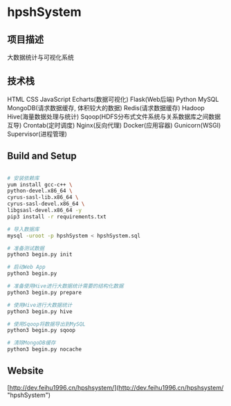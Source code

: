 # hpshSystem

## 项目描述

大数据统计与可视化系统

## 技术栈

HTML
CSS 
JavaScript
Echarts(数据可视化)
Flask(Web后端)
Python
MySQL
MongoDB(请求数据缓存, 体积较大的数据)
Redis(请求数据缓存)
Hadoop
Hive(海量数据处理与统计)
Sqoop(HDFS分布式文件系统与关系数据库之间数据互导)
Crontab(定时调度)
Nginx(反向代理)
Docker(应用容器)
Gunicorn(WSGI)
Supervisor(进程管理)

## Build and Setup

```bash

# 安装依赖库
yum install gcc-c++ \
python-devel.x86_64 \
cyrus-sasl-lib.x86_64 \
cyrus-sasl-devel.x86_64 \
libgsasl-devel.x86_64 -y
pip3 install -r requirements.txt

# 导入数据库
mysql -uroot -p hpshSystem < hpshSystem.sql

# 准备测试数据
python3 begin.py init

# 启动Web App
python3 begin.py

# 准备使用Hive进行大数据统计需要的结构化数据
python3 begin.py prepare

# 使用Hive进行大数据统计
python3 begin.py hive

# 使用Sqoop将数据导出到MySQL
python3 begin.py sqoop

# 清除MongoDB缓存
python3 begin.py nocache

```

## Website

[http://dev.feihu1996.cn/hpshsystem/](http://dev.feihu1996.cn/hpshsystem/ "hpshSystem")

